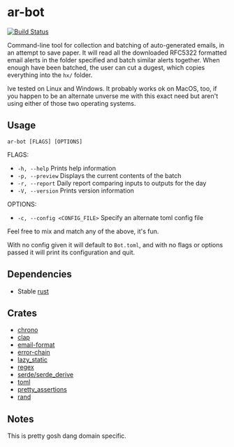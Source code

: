# ar-bot

[![Build Status](https://travis-ci.org/deciduously/ar-bot.svg?branch=master)](https://travis-ci.org/deciduously/ar-bot)

Command-line tool for collection and batching of auto-generated emails, in an attempt to save paper.  It will read all the downloaded RFC5322 formatted email alerts in the folder specified and batch similar alerts together.  When enough have been batched, the user can cut a dugest, which copies everything into the `hx/` folder.

Ive tested on Linux and Windows. It probably works ok on MacOS, too, if you happen to be an alternate unverse me with this exact need but aren't using either of those two operating systems.

## Usage

`ar-bot [FLAGS] [OPTIONS]`

FLAGS:

* `-h, --help`       Prints help information
* `-p, --preview`    Displays the current contents of the batch
* `-r, --report`     Daily report comparing inputs to outputs for the day
* `-V, --version`    Prints version information

OPTIONS:

* `-c, --config <CONFIG_FILE>`    Specify an alternate toml config file

Feel free to mix and match any of the above, it's fun.

With no config given it will default to `Bot.toml`, and with no flags or options passed it will print its configuration and quit.

## Dependencies

* Stable [rust](https://www.rust-lang.org)

## Crates

* [chrono](https://github.com/chronotope/chrono)
* [clap](https://github.com/kbknapp/clap-rs)
* [email-format](https://github.com/mikedilger/email-format)
* [error-chain](https://github.com/rust-lang-nursery/error-chain)
* [lazy_static](https://github.com/rust-lang-nursery/lazy-static.rs)
* [regex](https://github.com/rust-lang/regex)
* [serde/serde_derive](https://serde.rs)
* [toml](https://github.com/alexcrichton/toml-rs)
* [pretty_assertions](https://github.com/colin-kiegel/rust-pretty-assertions)
* [rand](https://github.com/rust-lang-nursery/rand)

## Notes

This is pretty gosh dang domain specific.
